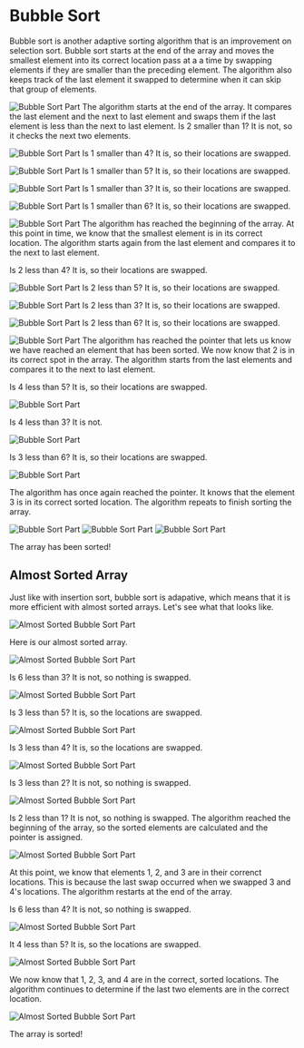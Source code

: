# Bubble Sort

Bubble sort is another adaptive sorting algorithm that is an improvement on selection sort. Bubble sort starts at the end of the array and moves the smallest element into its correct location pass at a a time by swapping elements if they are smaller than the preceding element. The algorithm also keeps track of the last element it swapped to determine when it can skip that group of elements.

![Bubble Sort Part ](http://i.imgur.com/vEii5qt.png)
The algorithm starts at the end of the array. It compares the last element and the next to last element and swaps them if the last element is less than the next to last element. Is 2 smaller than 1? It is not, so it checks the next two elements.

![Bubble Sort Part ](http://i.imgur.com/pFyU9Cd.png)
Is 1 smaller than 4? It is, so their locations are swapped.

![Bubble Sort Part ](http://i.imgur.com/TTAX1Sn.png)
Is 1 smaller than 5? It is, so their locations are swapped.

![Bubble Sort Part ](http://i.imgur.com/GG4m4ZY.png)
Is 1 smaller than 3? It is, so their locations are swapped.

![Bubble Sort Part ](http://i.imgur.com/HNZNJa6.png)
Is 1 smaller than 6? It is, so their locations are swapped.

![Bubble Sort Part ](http://i.imgur.com/U1fW2zQ.png)
The algorithm has reached the beginning of the array. At this point in time, we know that the smallest element is in its correct location. The algorithm starts again from the last element and compares it to the next to last element.

Is 2 less than 4? It is, so their locations are swapped.

![Bubble Sort Part ](http://i.imgur.com/jXslI9W.png)
Is 2 less than 5? It is, so their locations are swapped.

![Bubble Sort Part ](http://i.imgur.com/Bdf6wkX.png)
Is 2 less than 3? It is, so their locations are swapped.

![Bubble Sort Part ](http://i.imgur.com/LQcp0Ba.png)
Is 2 less than 6? It is, so their locations are swapped.

![Bubble Sort Part ](http://i.imgur.com/GVD0z2h.png)
The algorithm has reached the pointer that lets us know we have reached an element that has been sorted. We now know that 2 is in its correct spot in the array. The algorithm starts from the last elements and compares it to the next to last element.

Is 4 less than 5? It is, so their locations are swapped.

![Bubble Sort Part ](http://i.imgur.com/qexQ6ht.png)

Is 4 less than 3? It is not.

![Bubble Sort Part ](http://i.imgur.com/eEmzU2W.png)

Is 3 less than 6? It is, so their locations are swapped.

![Bubble Sort Part ](http://i.imgur.com/7Ch1kWR.png)

The algorithm has once again reached the pointer. It knows that the element 3 is in its correct sorted location. The algorithm repeats to finish sorting the array.

![Bubble Sort Part ](http://i.imgur.com/6FNOOHX.png)
![Bubble Sort Part ](http://i.imgur.com/dVi4IYG.png)
![Bubble Sort Part ](http://i.imgur.com/Uo3FNWp.png)

The array has been sorted!

## Almost Sorted Array

Just like with insertion sort, bubble sort is adapative, which means that it is more efficient with almost sorted arrays. Let's see what that looks like.

![Almost Sorted Bubble Sort Part ](http://i.imgur.com/USqiALL.png)

Here is our almost sorted array.

![Almost Sorted Bubble Sort Part ](http://i.imgur.com/1CePv6q.png)

Is 6 less than 3? It is not, so nothing is swapped.

![Almost Sorted Bubble Sort Part ](http://i.imgur.com/srTzv0C.png)

Is 3 less than 5? It is, so the locations are swapped.

![Almost Sorted Bubble Sort Part ](http://i.imgur.com/bdoMHoj.png)

Is 3 less than 4? It is, so the locations are swapped.

![Almost Sorted Bubble Sort Part ](http://i.imgur.com/eAmzAYZ.png)

Is 3 less than 2? It is not, so nothing is swapped.

![Almost Sorted Bubble Sort Part]()

Is 2 less than 1? It is not, so nothing is swapped. The algorithm reached the beginning of the array, so the sorted elements are calculated and the pointer is assigned.

![Almost Sorted Bubble Sort Part ](http://i.imgur.com/YCQcxW1.png)

At this point, we know that elements 1, 2, and 3 are in their correnct locations. This is because the last swap occurred when we swapped 3 and 4's locations. The algorithm restarts at the end of the array.

Is 6 less than 4? It is not, so nothing is swapped.

![Almost Sorted Bubble Sort Part ](http://i.imgur.com/9QU7AAC.png)

It 4 less than 5? It is, so the locations are swapped.

![Almost Sorted Bubble Sort Part ](http://i.imgur.com/qIoaAkK.png)

We now know that 1, 2, 3, and 4 are in the correct, sorted locations. The algorithm continues to determine if the last two elements are in the correct location.

![Almost Sorted Bubble Sort Part ](http://i.imgur.com/Uo3FNWp.png)

The array is sorted!
